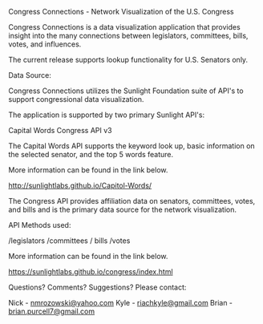 Congress Connections - Network Visualization of the U.S. Congress

Congress Connections is a data visualization application that provides insight into the many connections between legislators, committees, bills, votes, and influences.  

The current release supports lookup functionality for U.S. Senators only. 


Data Source:

Congress Connections utilizes the Sunlight Foundation suite of API's to support congressional data visualization.

The application is supported by two primary Sunlight API's:

Capital Words
Congress API v3


The Capital Words API supports the keyword look up, basic information on the selected senator, and the top 5 words feature.

More information can be found in the link below.

http://sunlightlabs.github.io/Capitol-Words/

The Congress API provides affiliation data on senators, committees, votes, and bills and is the primary data source for the network visualization.   

API Methods used:

/legislators
/committees
/ bills
/votes

More information can be found in the link below.

https://sunlightlabs.github.io/congress/index.html

Questions? Comments? Suggestions? Please contact:

Nick - nmrozowski@yahoo.com
Kyle - riachkyle@gmail.com
Brian - brian.purcell7@gmail.com